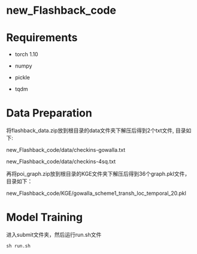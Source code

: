 # new_Flashback_code

# Requirements
* torch 1.10

* numpy

* pickle

* tqdm

# Data Preparation

将flashback_data.zip放到根目录的data文件夹下解压后得到2个txt文件, 目录如下:

new_Flashback_code/data/checkins-gowalla.txt

new_Flashback_code/data/checkins-4sq.txt

再将poi_graph.zip放到根目录的KGE文件夹下解压后得到36个graph.pkl文件，目录如下：

new_Flashback_code/KGE/gowalla_scheme1_transh_loc_temporal_20.pkl

# Model Training
进入submit文件夹，然后运行run.sh文件
```
sh run.sh
```


